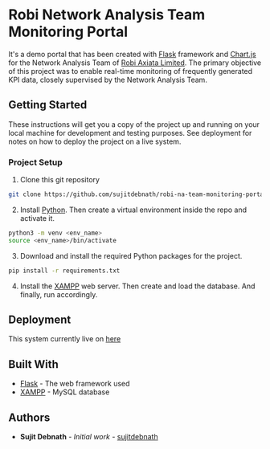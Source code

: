 # Robi Network Analysis Team Monitoring Portal

It's a demo portal that has been created with [Flask](https://flask.palletsprojects.com/en/) framework and [Chart.js](https://www.chartjs.org/) for the Network Analysis Team of [Robi Axiata Limited](https://www.robi.com.bd/en). The primary objective of this project was to enable real-time monitoring of frequently generated KPI data, closely supervised by the Network Analysis Team.

## Getting Started

These instructions will get you a copy of the project up and running on your local machine for development and testing purposes. See deployment for notes on how to deploy the project on a live system.

### Project Setup

1. Clone this git repository
```bash
git clone https://github.com/sujitdebnath/robi-na-team-monitoring-portal.git
```
2. Install [Python](https://www.python.org/). Then create a virtual environment inside the repo and activate it.
```bash
python3 -m venv <env_name>
source <env_name>/bin/activate
```
3. Download and install the required Python packages for the project.
```bash
pip install -r requirements.txt
```
4. Install the [XAMPP](https://www.apachefriends.org/index.html) web server. Then create and load the database. And finally, run accordingly.

## Deployment

This system currently live on [here](http://robiportal.pythonanywhere.com)

## Built With

* [Flask](https://flask.palletsprojects.com/en/1.1.x/) - The web framework used
* [XAMPP](https://www.apachefriends.org/index.html) - MySQL database

## Authors

* **Sujit Debnath** - *Initial work* - [sujitdebnath](https://github.com/sujitdebnath)
